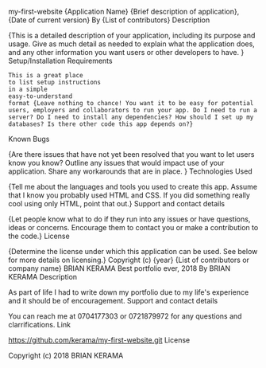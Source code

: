 my-first-website
{Application Name}
{Brief description of application}, {Date of current version}
By {List of contributors}
Description

{This is a detailed description of your application, including its purpose and usage. Give as much detail as needed to explain what the application does, and any other information you want users or other developers to have. }
Setup/Installation Requirements

    This is a great place
    to list setup instructions
    in a simple
    easy-to-understand
    format {Leave nothing to chance! You want it to be easy for potential users, employers and collaborators to run your app. Do I need to run a server? Do I need to install any dependencies? How should I set up my databases? Is there other code this app depends on?}

Known Bugs

{Are there issues that have not yet been resolved that you want to let users know you know? Outline any issues that would impact use of your application. Share any workarounds that are in place. }
Technologies Used

{Tell me about the languages and tools you used to create this app. Assume that I know you probably used HTML and CSS. If you did something really cool using only HTML, point that out.}
Support and contact details

{Let people know what to do if they run into any issues or have questions, ideas or concerns. Encourage them to contact you or make a contribution to the code.}
License

{Determine the license under which this application can be used. See below for more details on licensing.} Copyright (c) {year} {List of contributors or company name} BRIAN KERAMA Best portfolio ever, 2018 By BRIAN KERAMA Description

As part of life I had to write down my portfolio due to my life's experience and it should be of encouragement. Support and contact details

You can reach me at 0704177303 or 0721879972 for any questions and clarrifications. Link

https://github.com/kerama/my-first-website.git License

Copyright (c) 2018 BRIAN KERAMA
